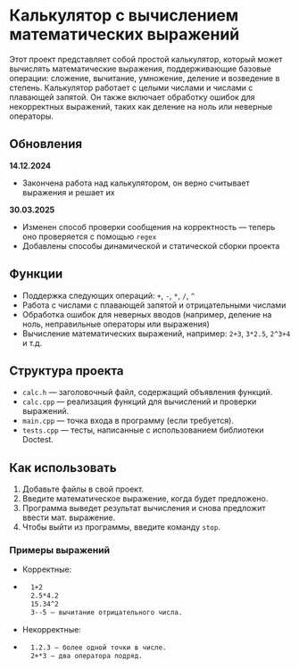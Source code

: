 # Калькулятор с вычислением математических выражений

Этот проект представляет собой простой калькулятор, который может вычислять математические выражения, поддерживающие базовые операции:
сложение, вычитание, умножение, деление и возведение в степень. Калькулятор работает с целыми числами и числами с плавающей запятой. 
Он также включает обработку ошибок для некорректных выражений, таких как деление на ноль или неверные операторы.

## Обновления
**14.12.2024**
- Закончена работа над калькулятором, он верно считывает выражения и решает их

**30.03.2025**
- Изменен способ проверки сообщения на корректность — теперь оно проверяется с помощью `regex`
- Добавлены способы динамической и статической сборки проекта

## Функции
- Поддержка следующих операций: `+`, `-`, `*`, `/`, `^`
- Работа с числами с плавающей запятой и отрицательными числами
- Обработка ошибок для неверных вводов (например, деление на ноль, неправильные операторы или выражения)
- Вычисление математических выражений, например: `2+3`, `3*2.5`, `2^3+4` и т.д.

## Структура проекта
- `calc.h` — заголовочный файл, содержащий объявления функций.
- `calc.cpp` — реализация функций для вычислений и проверки выражений.
- `main.cpp` — точка входа в программу (если требуется).
- `tests.cpp` — тесты, написанные с использованием библиотеки Doctest.


## Как использовать

1. Добавьте файлы в свой проект.
2. Введите математическое выражение, когда будет предложено.
3. Программа выведет результат вычисления и снова предложит ввести мат. выражение.
4. Чтобы выйти из программы, введите команду `stop`.


### Примеры выражений
- Корректные:
- ```bash
    1+2
    2.5*4.2
    15.34^2
    3--5 — вычитание отрицательного числа.
- Некорректные:
- ```bash
    1.2.3 — более одной точки в числе.
    2+*3 — два оператора подряд.
